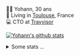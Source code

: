 <p>
  👨🏻 <bold>Yohann</bold>, 30 ans<br/>
  💼 Living in <a href="https://www.google.com/maps?q=toulouse">Toulouse</a>, France<br/>
  💻 CTO at <a href="https://trayvisor.com/">Trayvisor</a><br/>
</p>

<a href="https://github.com/anuraghazra/github-readme-stats"><img align="center" src="https://github-readme-stats-dviw-8taegaswk-yohann84ls-projects.vercel.app//api?username=yohann84L&show_icons=true&include_all_commits=true" alt="Yohann's github stats" /> </a>


<details>
  <summary>Some stats ...</summary><br/>
  

<!--START_SECTION:waka-->
![Code Time](http://img.shields.io/badge/Code%20Time-1%2C305%20hrs%2031%20mins-blue)

![Profile Views](http://img.shields.io/badge/Profile%20Views-0-blue)

**🐱 My GitHub Data** 

> 📦 441.0 kB Used in GitHub's Storage 
 > 
> 🏆 491 Contributions in the Year 2025
 > 
> 🚫 Not Opted to Hire
 > 
> 📜 26 Public Repositories 
 > 
> 🔑 21 Private Repositories 
 > 
**I'm an Early 🐤** 

```text
🌞 Morning                27571 commits       ███████░░░░░░░░░░░░░░░░░░   29.58 % 
🌆 Daytime                54000 commits       ██████████████░░░░░░░░░░░   57.93 % 
🌃 Evening                11503 commits       ███░░░░░░░░░░░░░░░░░░░░░░   12.34 % 
🌙 Night                  145 commits         ░░░░░░░░░░░░░░░░░░░░░░░░░   00.16 % 
```
📅 **I'm Most Productive on Wednesday** 

```text
Monday                   17980 commits       █████░░░░░░░░░░░░░░░░░░░░   19.29 % 
Tuesday                  17493 commits       █████░░░░░░░░░░░░░░░░░░░░   18.77 % 
Wednesday                19051 commits       █████░░░░░░░░░░░░░░░░░░░░   20.44 % 
Thursday                 18862 commits       █████░░░░░░░░░░░░░░░░░░░░   20.23 % 
Friday                   18097 commits       █████░░░░░░░░░░░░░░░░░░░░   19.41 % 
Saturday                 671 commits         ░░░░░░░░░░░░░░░░░░░░░░░░░   00.72 % 
Sunday                   1065 commits        ░░░░░░░░░░░░░░░░░░░░░░░░░   01.14 % 
```


📊 **This Week I Spent My Time On** 

```text
🕑︎ Time Zone: Europe/Paris

💬 Programming Languages: 
Markdown                 3 hrs 24 mins       █████████████████████░░░░   84.84 % 
Other                    36 mins             ████░░░░░░░░░░░░░░░░░░░░░   15.16 % 

🔥 Editors: 
Zed                      3 hrs 49 mins       ████████████████████████░   95.03 % 
Notes                    11 mins             █░░░░░░░░░░░░░░░░░░░░░░░░   04.97 % 

💻 Operating System: 
Mac                      4 hrs 1 min         █████████████████████████   100.00 % 
```

**I Mostly Code in Python** 

```text
Python                   26 repos            ██████████████░░░░░░░░░░░   55.32 % 
Jupyter Notebook         4 repos             ██░░░░░░░░░░░░░░░░░░░░░░░   08.51 % 
JavaScript               3 repos             ██░░░░░░░░░░░░░░░░░░░░░░░   06.38 % 
HTML                     2 repos             █░░░░░░░░░░░░░░░░░░░░░░░░   04.26 % 
Shell                    1 repo              █░░░░░░░░░░░░░░░░░░░░░░░░   02.13 % 
```




 Last Updated on 10/07/2025 00:43:27 UTC
<!--END_SECTION:waka-->
